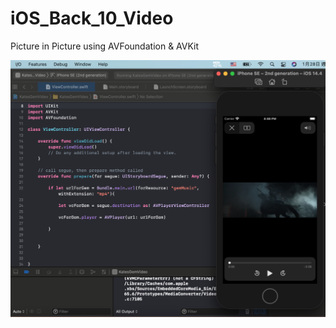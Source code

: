 # iOS_Back_10_Video
Picture in Picture using AVFoundation &amp; AVKit

![](https://raw.githubusercontent.com/QueenieCplusplus/iOS_Back_10_Video/main/output%201.png)
